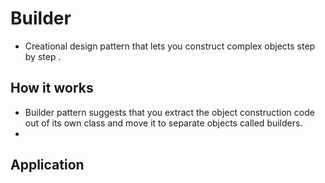 # Builder

- Creational design pattern that lets you construct complex objects step by step .

## How it works

- Builder pattern suggests that you extract the object construction code out of its own class and move it to separate objects called builders.
- 


## Application


